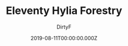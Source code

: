 ---
title: Eleventy Hylia Forestry
github: https://github.com/DirtyF/hylia-forestry
demo: https://hylia-forestry.netlify.app/
author: DirtyF
ssg:
  - Eleventy
cms:
  - Forestry
date: 2019-08-11T00:00:00.000Z
description: >-
  Hylia is a lightweight Eleventy starter kit to help you to create your own
  blog or personal website.
draft: false
publish_date: '2019-06-26T21:56:00Z'
update_date: '2020-11-03T09:03:51Z'
github_star: 24
github_fork: 17
---